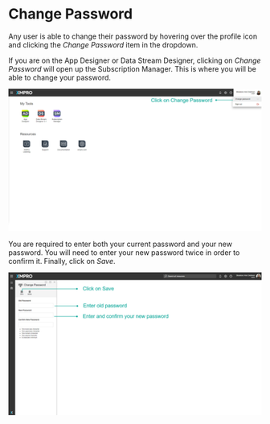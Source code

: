 # Change Password

Any user is able to change their password by hovering over the profile icon and clicking the _Change Password_ item in the dropdown.

If you are on the App Designer or Data Stream Designer, clicking on _Change Password_ will open up the Subscription Manager. This is where you will be able to change your password.

![](../../.gitbook/assets/pwd.png)

You are required to enter both your current password and your new password. You will need to enter your new password twice in order to confirm it. Finally, click on _Save_.

![](../../.gitbook/assets/pwd2.png)
